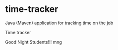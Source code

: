 # time-tracker
Java (Maven) application for tracking time on the job

Time tracker

Good Night Students!!!
 mng
